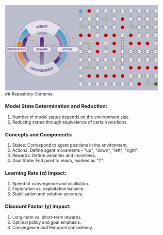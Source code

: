 <img src="https://github.com/mahyarmohammadimatin/Reinforcement-Learning-Implementation-Flagged-Maze/blob/main/pic.png">
## Repository Contents:

### Model State Determination and Reduction:
1. Number of model states depends on the environment size.
2. Reducing states through equivalence of certain positions.

### Concepts and Components:
1. States: Correspond to agent positions in the environment.
2. Actions: Define agent movements - "up", "down", "left", "right".
3. Rewards: Define penalties and incentives.
4. Goal State: End point to reach, marked as "T".

### Learning Rate (α) Impact:
1. Speed of convergence and oscillation.
2. Exploration vs. exploitation balance.
3. Stabilization and solution accuracy.

### Discount Factor (γ) Impact:
1. Long-term vs. short-term rewards.
2. Optimal policy and goal emphasis.
3. Convergence and temporal consistency.
